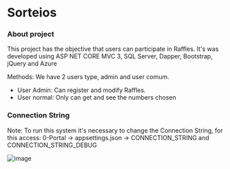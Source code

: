 # Sorteios

### About project
This project has the objective that users can participate in Raffles. It's was developed using ASP NET CORE MVC 3, SQL Server, Dapper, Bootstrap, jQuery and Azure

Methods: 
We have 2 users type, admin and user comum. 
- User Admin: Can register and modify Raffles. 
- User normal: Only can get and see the numbers chosen

### Connection String
Note: To run this system it's necessary to change the Connection String, for this access: 0-Portal -> appsettings.json -> CONNECTION_STRING and CONNECTION_STRING_DEBUG

![image](https://github.com/heberGustavo/C-Sharp/assets/44476616/b238122f-d32a-4942-96f9-810f4b75b4c9)
